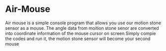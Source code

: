 # Air-Mouse
Air mouse is a simple console program that allows you use our motion stone sensor as a mouse. The angle data from moition stone senor are converted into coordinate information of the mouse cursor on screen
Simply compie the codes and run it, the motion stone sensor will become your second mouse
